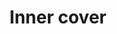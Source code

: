---
title: Inner cover
layout: definition
brief: Cover that goes between the top most hive body or honey super and the outer cover.  Usually used with a telescoping cover.
see_also: 
  - title: Smoker
    file: smoker
  - title: Honey
    file: honey 
---